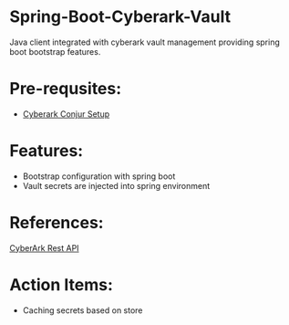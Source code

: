 # Spring-Boot-Cyberark-Vault

Java client integrated with cyberark vault management providing spring boot bootstrap features.

# Pre-requsites:

- [Cyberark Conjur Setup](https://github.com/BarathArivazhagan/spring-boot-cyberark-vault/blob/master/docs/cyberark_setup.md)


# Features:

- Bootstrap configuration with spring boot
- Vault secrets are injected into spring environment


# References:

[CyberArk Rest API](https://documenter.getpostman.com/view/998920/cyberark-rest-api-v10-public/2QrXnF)


# Action Items:

- Caching secrets based on store

